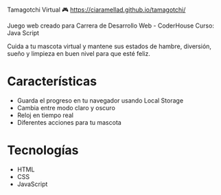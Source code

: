 Tamagotchi Virtual 🎮
https://ciaramellad.github.io/tamagotchi/

Juego web creado para Carrera de Desarrollo Web - CoderHouse
Curso: Java Script

Cuida a tu mascota virtual y mantene sus estados de hambre, diversión, sueño y limpieza en buen nivel para que esté feliz.

# Características

- Guarda el progreso en tu navegador usando Local Storage
- Cambia entre modo claro y oscuro
- Reloj en tiempo real
- Diferentes acciones para tu mascota

# Tecnologías

- HTML  
- CSS  
- JavaScript  


